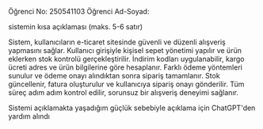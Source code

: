 Öğrenci No: 250541103
Öğrenci Ad-Soyad:

sistemin kısa açıklaması (maks. 5-6 satır)

Sistem, kullanıcıların e-ticaret sitesinde güvenli ve düzenli alışveriş yapmasını sağlar.
Kullanıcı girişiyle kişisel sepet yönetimi yapılır ve ürün eklerken stok kontrolü gerçekleştirilir.
İndirim kodları uygulanabilir, kargo ücreti adres ve ürün bilgilerine göre hesaplanır.
Farklı ödeme yöntemleri sunulur ve ödeme onayı alındıktan sonra sipariş tamamlanır.
Stok güncellenir, fatura oluşturulur ve kullanıcıya sipariş onayı gönderilir.
Tüm süreç adım adım kontrol edilir, sorunsuz bir alışveriş deneyimi sağlanır.

Sistemi açıklamakta yaşadığım güçlük sebebiyle açıklama için ChatGPT'den yardım alındı
